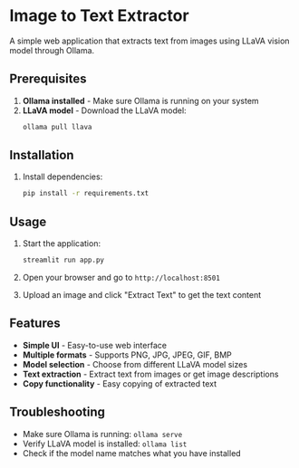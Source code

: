 # Image to Text Extractor

A simple web application that extracts text from images using LLaVA vision model through Ollama.

## Prerequisites

1. **Ollama installed** - Make sure Ollama is running on your system
2. **LLaVA model** - Download the LLaVA model:
   ```bash
   ollama pull llava
   ```

## Installation

1. Install dependencies:
   ```bash
   pip install -r requirements.txt
   ```

## Usage

1. Start the application:
   ```bash
   streamlit run app.py
   ```

2. Open your browser and go to `http://localhost:8501`

3. Upload an image and click "Extract Text" to get the text content

## Features

- **Simple UI** - Easy-to-use web interface
- **Multiple formats** - Supports PNG, JPG, JPEG, GIF, BMP
- **Model selection** - Choose from different LLaVA model sizes
- **Text extraction** - Extract text from images or get image descriptions
- **Copy functionality** - Easy copying of extracted text

## Troubleshooting

- Make sure Ollama is running: `ollama serve`
- Verify LLaVA model is installed: `ollama list`
- Check if the model name matches what you have installed